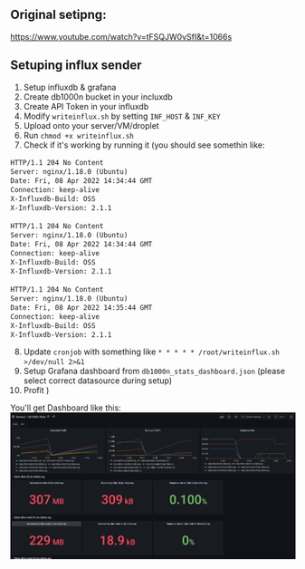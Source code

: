## Original setipng:
https://www.youtube.com/watch?v=tFSQJW0vSfI&t=1066s

## Setuping influx sender
1. Setup influxdb & grafana
2. Create db1000n bucket in your incluxdb
3. Create API Token in your influxdb
4. Modify `writeinflux.sh` by setting `INF_HOST` & `INF_KEY`
5. Upload onto your server/VM/droplet
6. Run `chmod +x writeinflux.sh` 
7. Check if it's working by running it (you should see somethin like: 
```
HTTP/1.1 204 No Content
Server: nginx/1.18.0 (Ubuntu)
Date: Fri, 08 Apr 2022 14:34:44 GMT
Connection: keep-alive
X-Influxdb-Build: OSS
X-Influxdb-Version: 2.1.1

HTTP/1.1 204 No Content
Server: nginx/1.18.0 (Ubuntu)
Date: Fri, 08 Apr 2022 14:34:44 GMT
Connection: keep-alive
X-Influxdb-Build: OSS
X-Influxdb-Version: 2.1.1

HTTP/1.1 204 No Content
Server: nginx/1.18.0 (Ubuntu)
Date: Fri, 08 Apr 2022 14:35:44 GMT
Connection: keep-alive
X-Influxdb-Build: OSS
X-Influxdb-Version: 2.1.1
```
8.  Update `cronjob` with something like `* * * * * /root/writeinflux.sh >/dev/null 2>&1`
9.  Setup Grafana dashboard from `db1000n_stats_dashboard.json` (please select correct datasource during setup)
10.  Profit )


You'll get Dashboard like this:
![ScreenShot](https://github.com/lokkie/db1000n-setup/blob/98adcc6174df8c970fb27346818f621535290438/Screenshot%202022-04-08%20at%2017.35.20.png?raw=true)
